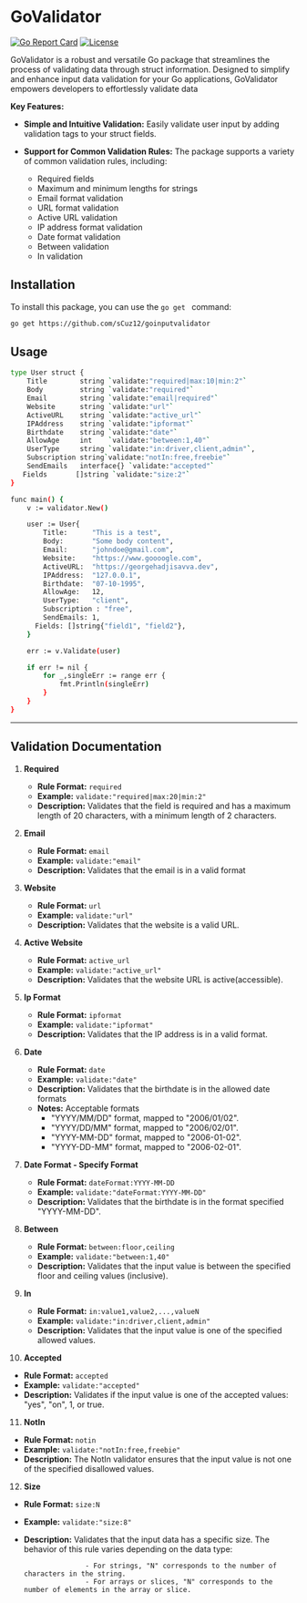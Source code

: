 # GoValidator

[![Go Report Card](https://goreportcard.com/badge/github.com/yourusername/yourpackage)](https://goreportcard.com/report/github.com/yourusername/yourpackage)
[![License](https://img.shields.io/badge/license-MIT-blue.svg)](https://opensource.org/licenses/MIT)

GoValidator is a robust and versatile Go package that streamlines the process of validating data through struct information. Designed to simplify and enhance input data validation for your Go applications, GoValidator empowers developers to effortlessly validate data

**Key Features:** 

- **Simple and Intuitive Validation:** Easily validate user input by adding validation tags to your struct fields.

- **Support for Common Validation Rules:** The package supports a variety of common validation rules, including:
  - Required fields
  - Maximum and minimum lengths for strings
  - Email format validation
  - URL format validation
  - Active URL validation
  - IP address format validation
  - Date format validation
  - Between validation 
  - In validation 

## Installation

To install this package, you can use the `go get ` command:

```bash
go get https://github.com/sCuz12/goinputvalidator
```

## Usage 

```bash
type User struct {
	Title        string `validate:"required|max:10|min:2"`
	Body         string `validate:"required"`
	Email        string `validate:"email|required"`
	Website      string `validate:"url"`
	ActiveURL    string `validate:"active_url"`
	IPAddress    string `validate:"ipformat"`
	Birthdate	 string `validate:"date"`
	AllowAge	 int    `validate:"between:1,40"`
	UserType 	 string `validate:"in:driver,client,admin"`,
	Subscription string`validate:"notIn:free,freebie"`
	SendEmails 	 interface{} `validate:"accepted"`
   Fields		[]string `validate:"size:2"`
}
```


``` bash 
func main() {
	v := validator.New()

	user := User{
		Title:  	"This is a test",
		Body:       "Some body content",
		Email:      "johndoe@gmail.com",
		Website:    "https://www.goooogle.com",
		ActiveURL:  "https://georgehadjisavva.dev",
		IPAddress:  "127.0.0.1",
		Birthdate:  "07-10-1995",
		AllowAge:	12,
		UserType: 	"client",
		Subscription : "free",
		SendEmails: 1,
      Fields: []string{"field1", "field2"},
	}

	err := v.Validate(user)

	if err != nil {
		for _,singleErr := range err {
			fmt.Println(singleErr)
		}
	}
}
```

---

## Validation Documentation

1. **Required**
   - **Rule Format:** `required`
   - **Example:** `validate:"required|max:20|min:2"`
   - **Description:** Validates that the field is required and has a maximum length of 20 characters, with a minimum length of 2 characters.

2. **Email**
   - **Rule Format:** `email`
   - **Example:** `validate:"email"`
   - **Description:** Validates that the email is in a valid format 

3. **Website**
    - **Rule Format:** `url`
    - **Example:** `validate:"url"`
    - **Description:** Validates that the website is a valid URL.

4. **Active Website**
    - **Rule Format:** `active_url`
    - **Example:** `validate:"active_url"`
    - **Description:** Validates that the website URL is active(accessible).

5. **Ip Format**
    - **Rule Format:** `ipformat`
    - **Example:** `validate:"ipformat"`
    - **Description:** Validates that the IP address is in a valid format.

6. **Date**
    - **Rule Format:** `date`
    - **Example:** `validate:"date"`
    - **Description:** Validates that the birthdate is in the allowed date formats
    - **Notes:** Acceptable formats 
      - "YYYY/MM/DD" format, mapped to "2006/01/02".
      - "YYYY/DD/MM" format, mapped to "2006/02/01".
      - "YYYY-MM-DD" format, mapped to "2006-01-02".
      - "YYYY-DD-MM" format, mapped to "2006-02-01".

7. **Date Format - Specify Format**
    - **Rule Format:** `dateFormat:YYYY-MM-DD`
    - **Example:** `validate:"dateFormat:YYYY-MM-DD"`
    - **Description:** Validates that the birthdate is in the format specified "YYYY-MM-DD".

8. **Between**
   - **Rule Format:** `between:floor,ceiling`
   - **Example:** `validate:"between:1,40"`
   - **Description:** Validates that the input value is between the specified floor and ceiling values (inclusive).

9. **In**
   - **Rule Format:** `in:value1,value2,...,valueN`
   - **Example:** `validate:"in:driver,client,admin"`
   - **Description:** Validates that the input value is one of the specified allowed values.

10. **Accepted**
   - **Rule Format:** `accepted`
   - **Example:** `validate:"accepted"`
   - **Description:** Validates if the input value is one of the accepted values: "yes", "on", 1, or true.
11. **NotIn**
   - **Rule Format:** `notin`
   - **Example:** `validate:"notIn:free,freebie"`
   - **Description:** The NotIn validator ensures that the input value is not one of the specified disallowed values.
12. **Size**
   - **Rule Format:** `size:N`
   - **Example:** `validate:"size:8"`
   - **Description:** Validates that the input data has a specific size. The behavior of this rule varies depending on the data type: 
 
                        - For strings, "N" corresponds to the number of characters in the string.
                        - For arrays or slices, "N" corresponds to the number of elements in the array or slice.
